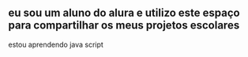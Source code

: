 ## eu sou um aluno do alura e utilizo este espaço para compartilhar os meus projetos escolares
estou aprendendo java script

<div align="center">
  <img height="200" scr="https://tenor.com/pt-BR/view/feliz-navidad-tiktok-meme-gif-27706297" />
</div>
